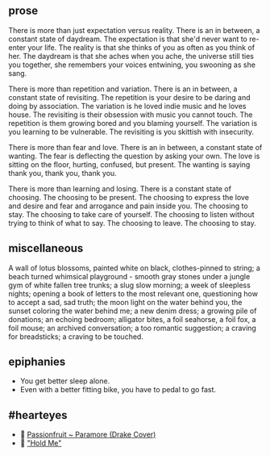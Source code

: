 ## prose
There is more than just expectation versus reality. There is an in between, a constant state of daydream. The expectation is that she'd never want to re-enter your life. The reality is that she thinks of you as often as you think of her. The daydream is that she aches when you ache, the universe still ties you together, she remembers your voices entwining, you swooning as she sang.

There is more than repetition and variation. There is an in between, a constant state of revisiting. The repetition is your desire to be daring and doing by association. The variation is he loved indie music and he loves house. The revisiting is their obsession with music you cannot touch. The repetition is them growing bored and you blaming yourself. The variation is you learning to be vulnerable. The revisiting is you skittish with insecurity.

There is more than fear and love. There is an in between, a constant state of wanting. The fear is deflecting the question by asking your own. The love is sitting on the floor, hurting, confused, but present. The wanting is saying thank you, thank you, thank you.

There is more than learning and losing. There is a constant state of choosing. The choosing to be present. The choosing to express the love and desire and fear and arrogance and pain inside you. The choosing to stay. The choosing to take care of yourself. The choosing to listen without trying to think of what to say. The choosing to leave. The choosing to stay. 

## miscellaneous
A wall of lotus blossoms, painted white on black, clothes-pinned to string; a beach turned whimsical playground - smooth gray stones under a jungle gym of white fallen tree trunks; a slug slow morning; a week of sleepless nights; opening a book of letters to the most relevant one, questioning how to accept a sad, sad truth; the moon light on the water behind you, the sunset coloring the water behind me; a new denim dress; a growing pile of donations; an echoing bedroom; alligator bites, a foil seahorse, a foil fox, a foil mouse; an archived conversation; a too romantic suggestion; a craving for breadsticks; a craving to be touched. 

## epiphanies
- You get better sleep alone.
- Even with a better fitting bike, you have to pedal to go fast.

## #hearteyes
- 🎵 [Passionfruit ~ Paramore (Drake Cover)](https://www.youtube.com/watch?v=zqoj_3r9oqg)
- 👀 ["Hold Me"](https://www.youtube.com/watch?v=_vLMtcqWA28)
